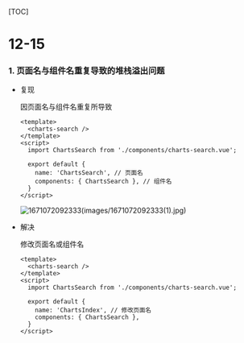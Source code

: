 [TOC]

# 12-15

### 1. 页面名与组件名重复导致的堆栈溢出问题

* 复现

  因页面名与组件名重复所导致

  ```vue
  <template>
  	<charts-search />
  </template>
  <script>
    import ChartsSearch from './components/charts-search.vue';
  
    export default {
      name: 'ChartsSearch', // 页面名
      components: { ChartsSearch }, // 组件名
    }
  </script>
  ```

  ![1671072092333(images/1671072092333(1).jpg)](../../../1671072092333(1).jpg)

* 解决

  修改页面名或组件名

  ```vue
  <template>
  	<charts-search />
  </template>
  <script>
    import ChartsSearch from './components/charts-search.vue';
  
    export default {
      name: 'ChartsIndex', // 修改页面名
      components: { ChartsSearch },
    }
  </script>
  ```
